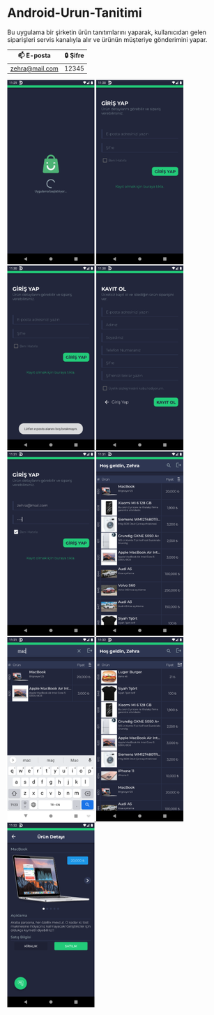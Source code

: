 # Android-Urun-Tanitimi
Bu uygulama bir şirketin ürün tanıtımlarını yaparak, kullanıcıdan gelen siparişleri servis kanalıyla alır ve ürünün müşteriye gönderimini yapar.

| 📫 E-posta | 🔒 Şifre
|------------- | -------------
| zehra@mail.com  | 12345

<p>
  <a href ="https://github.com/codehakan/Android-Urun-Tanitimi/blob/main/app_images/1.png" target="_blank">
    <img src ="https://github.com/codehakan/Android-Urun-Tanitimi/blob/main/app_images/1.png" width="200" style="max-width:100%">
  </a>
  
  <a href ="https://github.com/codehakan/Android-Urun-Tanitimi/blob/main/app_images/2.png" target="_blank">
    <img src ="https://github.com/codehakan/Android-Urun-Tanitimi/blob/main/app_images/2.png" width="200" style="max-width:100%">
  </a>
  
  <a href ="https://github.com/codehakan/Android-Urun-Tanitimi/blob/main/app_images/3.png" target="_blank">
    <img src ="https://github.com/codehakan/Android-Urun-Tanitimi/blob/main/app_images/3.png" width="200" style="max-width:100%">
  </a>
  
  <a href ="https://github.com/codehakan/Android-Urun-Tanitimi/blob/main/app_images/4.png" target="_blank">
    <img src ="https://github.com/codehakan/Android-Urun-Tanitimi/blob/main/app_images/4.png" width="200" style="max-width:100%">
  </a>
  
  <a href ="https://github.com/codehakan/Android-Urun-Tanitimi/blob/main/app_images/5.png" target="_blank">
    <img src ="https://github.com/codehakan/Android-Urun-Tanitimi/blob/main/app_images/5.png" width="200" style="max-width:100%">
  </a>
  
  <a href ="https://github.com/codehakan/Android-Urun-Tanitimi/blob/main/app_images/6.png" target="_blank">
    <img src ="https://github.com/codehakan/Android-Urun-Tanitimi/blob/main/app_images/6.png" width="200" style="max-width:100%">
  </a>
  
  <a href ="https://github.com/codehakan/Android-Urun-Tanitimi/blob/main/app_images/7.png" target="_blank">
    <img src ="https://github.com/codehakan/Android-Urun-Tanitimi/blob/main/app_images/7.png" width="200" style="max-width:100%">
  </a>
  
  <a href ="https://github.com/codehakan/Android-Urun-Tanitimi/blob/main/app_images/8.png" target="_blank">
    <img src ="https://github.com/codehakan/Android-Urun-Tanitimi/blob/main/app_images/8.png" width="200" style="max-width:100%">
  </a>
  
  <a href ="https://github.com/codehakan/Android-Urun-Tanitimi/blob/main/app_images/9.png" target="_blank">
    <img src ="https://github.com/codehakan/Android-Urun-Tanitimi/blob/main/app_images/9.png" width="200" style="max-width:100%">
  </a>
</p>

